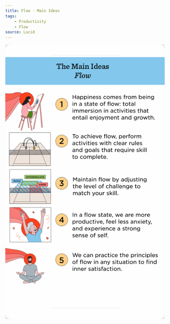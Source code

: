 ```yaml
---
title: Flow - Main Ideas
tags:
    - Productivity
    - Flow
source: Lucid
---
```

![](IMG_9F23704D467C-1.jpeg)